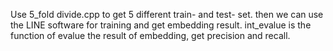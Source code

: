 Use 5_fold divide.cpp to get 5 different train- and test- set.
then we can use the LINE software for training and get embedding result.
int_evalue is the function of evalue the result of embedding, get precision and recall.